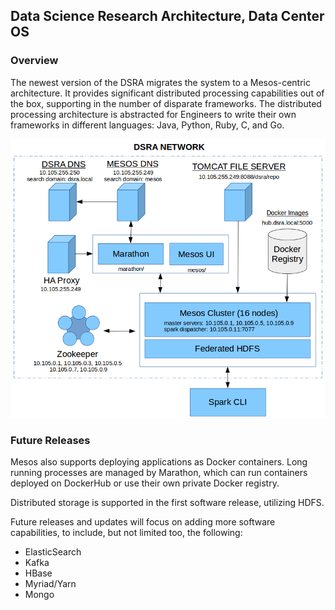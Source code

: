 ## Data Science Research Architecture, Data Center OS

### Overview

The newest version of the DSRA migrates the system to a Mesos-centric architecture. It provides 
significant distributed processing capabilities out of the box, supporting in the number of 
disparate frameworks. The distributed processing architecture is abstracted for Engineers to 
write their own frameworks in different languages: Java, Python, Ruby, C, and Go. 

![](./docs/architecture-201509162029.png)

### Future Releases

Mesos also supports deploying applications as Docker containers. Long running processes are
managed by Marathon, which can run containers deployed on DockerHub or use their own private Docker registry.

Distributed storage is supported in the first software release, utilizing HDFS. 

Future releases and updates will focus on adding more software capabilities, to include, but not limited too, the following:

* ElasticSearch
* Kafka
* HBase
* Myriad/Yarn
* Mongo
